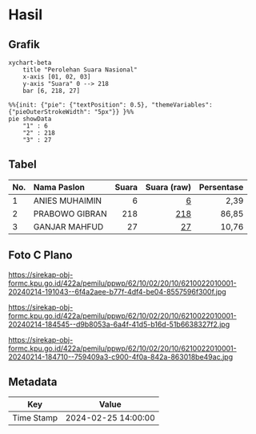 # Hasil

## Grafik

```mermaid
xychart-beta
    title "Perolehan Suara Nasional"
    x-axis [01, 02, 03]
    y-axis "Suara" 0 --> 218
    bar [6, 218, 27]
```

```mermaid
%%{init: {"pie": {"textPosition": 0.5}, "themeVariables": {"pieOuterStrokeWidth": "5px"}} }%%
pie showData
    "1" : 6
    "2" : 218
    "3" : 27
```

## Tabel

| No. | Nama Paslon    | Suara | Suara (raw) | Persentase |
|:--- |:-------------- | -----:| -----------:| ----------:|
| 1   | ANIES MUHAIMIN | 6     | [6][p-1]    | 2,39       |
| 2   | PRABOWO GIBRAN | 218   | [218][p-2]  | 86,85      |
| 3   | GANJAR MAHFUD  | 27    | [27][p-3]   | 10,76      |


[p-1]: https://github.com/gigit-pemilu/pemilu-2024/blob/main/pilpres/hitung-suara/sub/62-kalimantan-tengah/sub/10-gunung-mas/sub/02-kurun/sub/2010-tumbang-hakau/sub/001-tps/sub/paslon-1.txt
[p-2]: https://github.com/gigit-pemilu/pemilu-2024/blob/main/pilpres/hitung-suara/sub/62-kalimantan-tengah/sub/10-gunung-mas/sub/02-kurun/sub/2010-tumbang-hakau/sub/001-tps/sub/paslon-2.txt
[p-3]: https://github.com/gigit-pemilu/pemilu-2024/blob/main/pilpres/hitung-suara/sub/62-kalimantan-tengah/sub/10-gunung-mas/sub/02-kurun/sub/2010-tumbang-hakau/sub/001-tps/sub/paslon-3.txt

## Foto C Plano

https://sirekap-obj-formc.kpu.go.id/422a/pemilu/ppwp/62/10/02/20/10/6210022010001-20240214-191043--6f4a2aee-b77f-4df4-be04-8557596f300f.jpg

https://sirekap-obj-formc.kpu.go.id/422a/pemilu/ppwp/62/10/02/20/10/6210022010001-20240214-184545--d9b8053a-6a4f-41d5-b16d-51b6638327f2.jpg

https://sirekap-obj-formc.kpu.go.id/422a/pemilu/ppwp/62/10/02/20/10/6210022010001-20240214-184710--759409a3-c900-4f0a-842a-863018be49ac.jpg


## Metadata

| Key        | Value               |
| ---------- | ------------------- |
| Time Stamp | 2024-02-25 14:00:00 |



